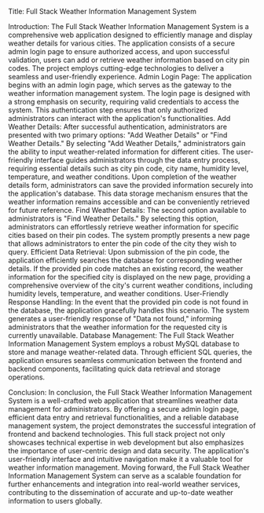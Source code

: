 Title: Full Stack Weather Information Management System

Introduction:
  The Full Stack Weather Information Management System is a comprehensive web application designed to efficiently manage and display weather details for various cities. The application consists of a secure admin login page to ensure authorized access, and upon successful validation, users can add or retrieve weather information based on city pin codes. The project employs cutting-edge technologies to deliver a seamless and user-friendly experience.
Admin Login Page:
  The application begins with an admin login page, which serves as the gateway to the weather information management system. The login page is designed with a strong emphasis on security, requiring valid credentials to access the system. This authentication step ensures that only authorized administrators can interact with the application's functionalities.
Add Weather Details:
  After successful authentication, administrators are presented with two primary options: "Add Weather Details" or "Find Weather Details." By selecting "Add Weather Details," administrators gain the ability to input weather-related information for different cities. The user-friendly interface guides administrators through the data entry process, requiring essential details such as city pin code, city name, humidity level, temperature, and weather conditions.
  Upon completion of the weather details form, administrators can save the provided information securely into the application's database. This data storage mechanism ensures that the weather information remains accessible and can be conveniently retrieved for future reference.
Find Weather Details:
  The second option available to administrators is "Find Weather Details." By selecting this option, administrators can effortlessly retrieve weather information for specific cities based on their pin codes. The system promptly presents a new page that allows administrators to enter the pin code of the city they wish to query.
Efficient Data Retrieval:
  Upon submission of the pin code, the application efficiently searches the database for corresponding weather details. If the provided pin code matches an existing record, the weather information for the specified city is displayed on the new page, providing a comprehensive overview of the city's current weather conditions, including humidity levels, temperature, and weather conditions.
User-Friendly Response Handling:
  In the event that the provided pin code is not found in the database, the application gracefully handles this scenario. The system generates a user-friendly response of "Data not found," informing administrators that the weather information for the requested city is currently unavailable.
Database Management:
  The Full Stack Weather Information Management System employs a robust MySQL database to store and manage weather-related data. Through efficient SQL queries, the application ensures seamless communication between the frontend and backend components, facilitating quick data retrieval and storage operations.

Conclusion:
  In conclusion, the Full Stack Weather Information Management System is a well-crafted web application that streamlines weather data management for administrators. By offering a secure admin login page, efficient data entry and retrieval functionalities, and a reliable database management system, the project demonstrates the successful integration of frontend and backend technologies.
  This full stack project not only showcases technical expertise in web development but also emphasizes the importance of user-centric design and data security. The application's user-friendly interface and intuitive navigation make it a valuable tool for weather information management.
  Moving forward, the Full Stack Weather Information Management System can serve as a scalable foundation for further enhancements and integration into real-world weather services, contributing to the dissemination of accurate and up-to-date weather information to users globally.
